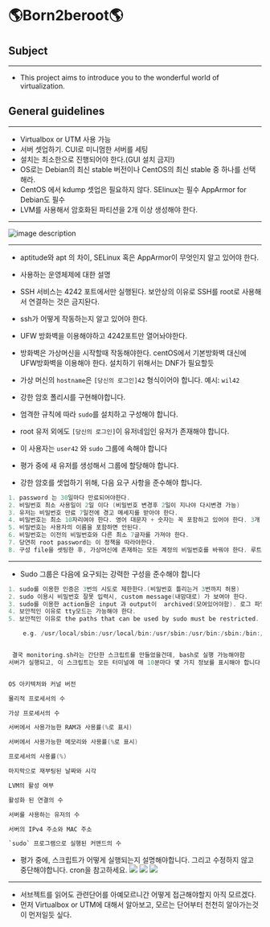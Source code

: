 # **🌎Born2beroot🌎**

## **Subject**

---

- This project aims to introduce you to the wonderful world of virtualization.

## General guidelines

---

- Virtualbox or UTM 사용 가능
- 서버 셋업하기. CUI로 미니멈한 서버를 세팅
- 설치는 최소한으로 진행되어야 한다.(GUI 설치 금지!)
- OS로는 Debian의 최신 stable 버전이나 CentOS의 최신 stable 중 하나를 선택해라.
- CentOS 에서 kdump 셋업은 필요하지 않다. SElinux는 필수 AppArmor for Debian도 필수
- LVM를 사용해서 암호화된 파티션을 2개 이상 생성해야 한다.

---

![image description](https://s3.us-west-2.amazonaws.com/secure.notion-static.com/0b0587b6-306b-4f41-99c6-e61a69423256/%E1%84%89%E1%85%B3%E1%84%8F%E1%85%B3%E1%84%85%E1%85%B5%E1%86%AB%E1%84%89%E1%85%A3%E1%86%BA_2022-01-29_%E1%84%8B%E1%85%A9%E1%84%92%E1%85%AE_12.05.02.png?X-Amz-Algorithm=AWS4-HMAC-SHA256&X-Amz-Content-Sha256=UNSIGNED-PAYLOAD&X-Amz-Credential=AKIAT73L2G45EIPT3X45%2F20220129%2Fus-west-2%2Fs3%2Faws4_request&X-Amz-Date=20220129T034741Z&X-Amz-Expires=86400&X-Amz-Signature=8a62458682a19d2d563c8dbc888c4909c26a5d1c8c94ceddf9715931628b8c10&X-Amz-SignedHeaders=host&response-content-disposition=filename%20%3D%22%25E1%2584%2589%25E1%2585%25B3%25E1%2584%258F%25E1%2585%25B3%25E1%2584%2585%25E1%2585%25B5%25E1%2586%25AB%25E1%2584%2589%25E1%2585%25A3%25E1%2586%25BA%25202022-01-29%2520%25E1%2584%258B%25E1%2585%25A9%25E1%2584%2592%25E1%2585%25AE%252012.05.02.png%22&x-id=GetObject)

---

- aptitude와 apt 의 차이, SELinux 혹은 AppArmor이 무엇인지 알고 있어야 한다.
- 사용하는 운영체제에 대한 설명
- SSH 서비스는 4242 포트에서만 실행된다. 보안상의 이유로 SSH를 root로 사용해서 연결하는 것은 금지돤다.
- ssh가 어떻게 작동하는지 알고 있어야 한다.
- UFW 방화벽을 이용해야하고 4242포트만 열어놔야한다.
- 방화벽은 가상머신을 시작할때 작동해야한다. centOS에서 기본방화벽 대신에 UFW방화벽을 이용해야 한다. 설치하기 위해서는 DNF가 필요할듯
- 가상 머신의 `hostname`은 `[당신의 로그인]42` 형식이어야 합니다. 예시: `wil42`
- 강한 암호 폴리시를 구현해야합니다.
- 엄격한 규칙에 따라 `sudo`를 설치하고 구성해야 합니다.
- root 유저 외에도 `[당신의 로그인]`이 유저네임인 유저가 존재해야 합니다.
- 이 사용자는 `user42` 와 `sudo` 그룹에 속해야 합니다
- 평가 중에 새 유저를 생성해서 그룹에 할당해야 합니다.

- 강한 암호를 셋업하기 위해, 다음 요구 사항을 준수해야 합니다.

```c
1. password 는 30일마다 만료되어야한다.
2. 비밀번호 최소 사용일이 2일 이다 (비밀번호 변경후 2일이 지나야 다시변경 가능)
3. 유저는 비밀번호 만료 7일전에 경고 메세지를 받아야 한다.
4. 비밀번호는 최소 10자리여야 한다. 영어 대문자 + 숫자는 꼭 포함하고 있어야 한다. 3개 이상의 연속된 동일한 문자를 가지면 안된다.
5. 비밀번호는 사용자의 이름을 포함하면 안된다.
6. 비밀번호는 이전의 비밀번호와 다른 최소 7글자를 가져야 한다.
7. 당연히 root password는 이 정책을 따라야한다.
8. 구성 file을 셋팅한 후, 가상머신에 존재하는 모든 계정의 비밀번호를 바꿔야 한다. 루트계정 포함.
```

---

- Sudo 그룹은 다음에 요구되는 강력한 구성을 준수해야 합니다

```c
1. sudo를 이용한 인증은 3번의 시도로 제한한다.(비밀번호 틀리는거 3번까지 허용)
2. sudo 이용시 비밀번호 잘못 입력시, custom message(내맘대로) 가 보여야 한다.
3. sudo를 이용한 action들은 input 과 output이  archived(모여있어야함). 로그 파일은 /var/log/sudo/ 폴더에 저장
4. 보안적인 이유로 tty모드는 가능해야 한다.
5. 보안적인 이유로 the paths that can be used by sudo must be restricted.

    e.g. /usr/local/sbin:/usr/local/bin:/usr/sbin:/usr/bin:/sbin:/bin:/snap/bin


 결국 monitoring.sh라는 간단한 스크립트를 만들었을건데, bash로 실행 가능해야함
서버가 실행되고, 이 스크립트는 모든 터미널에 매 10분마다 몇 가지 정보를 표시해야 합니다. (wall을 참고하세요.)


OS 아키텍처와 커널 버전

물리적 프로세서의 수

가상 프로세서의 수

서버에서 사용가능한 RAM과 사용률(%로 표시)

서버에서 사용가능한 메모리와 사용률(%로 표시)

프로세서의 사용률(%)

마지막으로 재부팅된 날짜와 시각

LVM의 활성 여부

활성화 된 연결의 수

서버를 사용하는 유저의 수

서버의 IPv4 주소와 MAC 주소

`sudo` 프로그램으로 실행된 커맨드의 수
```

- 평가 중에, 스크립트가 어떻게 실행되는지 설명해야합니다. 그리고 수정하지 않고 중단해야합니다. cron을 참고하세요.
  ![](https://s3.us-west-2.amazonaws.com/secure.notion-static.com/b3b8b495-e866-48b0-b107-599e30e0bd12/%E1%84%89%E1%85%B3%E1%84%8F%E1%85%B3%E1%84%85%E1%85%B5%E1%86%AB%E1%84%89%E1%85%A3%E1%86%BA_2022-01-29_%E1%84%8B%E1%85%A9%E1%84%92%E1%85%AE_12.30.26.png?X-Amz-Algorithm=AWS4-HMAC-SHA256&X-Amz-Content-Sha256=UNSIGNED-PAYLOAD&X-Amz-Credential=AKIAT73L2G45EIPT3X45%2F20220129%2Fus-west-2%2Fs3%2Faws4_request&X-Amz-Date=20220129T035913Z&X-Amz-Expires=86400&X-Amz-Signature=78d8b6066888184009c4414724ead96c6b7df59595fba5cbd4d8bee25e33f7ee&X-Amz-SignedHeaders=host&response-content-disposition=filename%20%3D%22%25E1%2584%2589%25E1%2585%25B3%25E1%2584%258F%25E1%2585%25B3%25E1%2584%2585%25E1%2585%25B5%25E1%2586%25AB%25E1%2584%2589%25E1%2585%25A3%25E1%2586%25BA%25202022-01-29%2520%25E1%2584%258B%25E1%2585%25A9%25E1%2584%2592%25E1%2585%25AE%252012.30.26.png%22&x-id=GetObject)
  ![](https://s3.us-west-2.amazonaws.com/secure.notion-static.com/bd54f7dd-ba36-43fc-a348-62c40663d106/%E1%84%89%E1%85%B3%E1%84%8F%E1%85%B3%E1%84%85%E1%85%B5%E1%86%AB%E1%84%89%E1%85%A3%E1%86%BA_2022-01-29_%E1%84%8B%E1%85%A9%E1%84%92%E1%85%AE_12.30.52.png?X-Amz-Algorithm=AWS4-HMAC-SHA256&X-Amz-Content-Sha256=UNSIGNED-PAYLOAD&X-Amz-Credential=AKIAT73L2G45EIPT3X45%2F20220129%2Fus-west-2%2Fs3%2Faws4_request&X-Amz-Date=20220129T035957Z&X-Amz-Expires=86400&X-Amz-Signature=a1b1e9703e9cbb009dde23e7dfc6887292c04c0709b00be3f72287816ae7dae8&X-Amz-SignedHeaders=host&response-content-disposition=filename%20%3D%22%25E1%2584%2589%25E1%2585%25B3%25E1%2584%258F%25E1%2585%25B3%25E1%2584%2585%25E1%2585%25B5%25E1%2586%25AB%25E1%2584%2589%25E1%2585%25A3%25E1%2586%25BA%25202022-01-29%2520%25E1%2584%258B%25E1%2585%25A9%25E1%2584%2592%25E1%2585%25AE%252012.30.52.png%22&x-id=GetObject)
  ![](https://s3.us-west-2.amazonaws.com/secure.notion-static.com/61d846c9-5ad7-4b6e-8cb8-7f4dd25f5c5d/%E1%84%89%E1%85%B3%E1%84%8F%E1%85%B3%E1%84%85%E1%85%B5%E1%86%AB%E1%84%89%E1%85%A3%E1%86%BA_2022-01-29_%E1%84%8B%E1%85%A9%E1%84%92%E1%85%AE_12.31.06.png?X-Amz-Algorithm=AWS4-HMAC-SHA256&X-Amz-Content-Sha256=UNSIGNED-PAYLOAD&X-Amz-Credential=AKIAT73L2G45EIPT3X45%2F20220129%2Fus-west-2%2Fs3%2Faws4_request&X-Amz-Date=20220129T040011Z&X-Amz-Expires=86400&X-Amz-Signature=eb21181b2e8298b8579ecb8717b19065d7b87fb18fe246d2438d28e05d4d46bb&X-Amz-SignedHeaders=host&response-content-disposition=filename%20%3D%22%25E1%2584%2589%25E1%2585%25B3%25E1%2584%258F%25E1%2585%25B3%25E1%2584%2585%25E1%2585%25B5%25E1%2586%25AB%25E1%2584%2589%25E1%2585%25A3%25E1%2586%25BA%25202022-01-29%2520%25E1%2584%258B%25E1%2585%25A9%25E1%2584%2592%25E1%2585%25AE%252012.31.06.png%22&x-id=GetObject)

---

- 서브젝트를 읽어도 관련단어를 아예모르니간 어떻게 접근해야할지 아직 모르겠다.
- 먼저 Virtualbox or UTM에 대해서 알아보고, 모르는 단어부터 천천히
  알아가는것이 먼저일듯 싶다.
